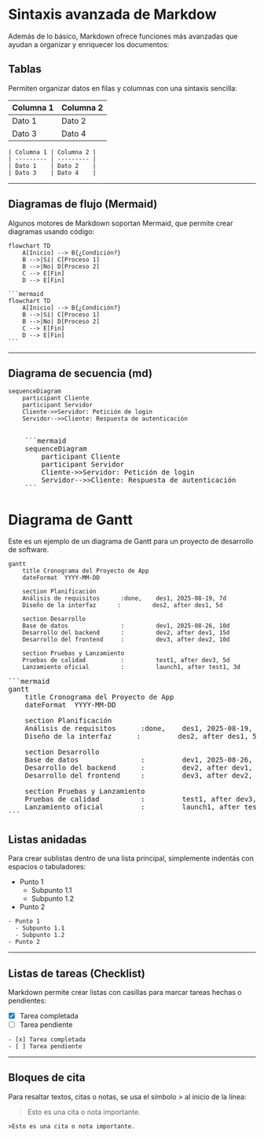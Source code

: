 # Sintaxis avanzada de Markdow

Además de lo básico, Markdown ofrece funciones más avanzadas que ayudan a organizar y enriquecer los documentos:

## Tablas
Permiten organizar datos en filas y columnas con una sintaxis sencilla:

| Columna 1 | Columna 2 |
| --------- | --------- |
| Dato 1    | Dato 2    |
| Dato 3    | Dato 4    |

    | Columna 1 | Columna 2 |
    | --------- | --------- |
    | Dato 1    | Dato 2    |
    | Dato 3    | Dato 4    |

---
## Diagramas de flujo (Mermaid)
Algunos motores de Markdown soportan Mermaid, que permite crear diagramas usando código:

```mermaid
flowchart TD
    A[Inicio] --> B{¿Condición?}
    B -->|Sí| C[Proceso 1]
    B -->|No| D[Proceso 2]
    C --> E[Fin]
    D --> E[Fin]
```
    ```mermaid
    flowchart TD
        A[Inicio] --> B{¿Condición?}
        B -->|Sí| C[Proceso 1]
        B -->|No| D[Proceso 2]
        C --> E[Fin]
        D --> E[Fin]
    ```

---
## Diagrama de secuencia (md)


```mermaid
sequenceDiagram
    participant Cliente
    participant Servidor
    Cliente->>Servidor: Petición de login
    Servidor-->>Cliente: Respuesta de autenticación
```

<pre>

    ```mermaid
    sequenceDiagram
        participant Cliente
        participant Servidor
        Cliente->>Servidor: Petición de login
        Servidor-->>Cliente: Respuesta de autenticación
    ```
</pre>

# Diagrama de Gantt

Este es un ejemplo de un diagrama de Gantt para un proyecto de desarrollo de software.

```mermaid
gantt
    title Cronograma del Proyecto de App
    dateFormat  YYYY-MM-DD

    section Planificación
    Análisis de requisitos      :done,    des1, 2025-08-19, 7d
    Diseño de la interfaz      :         des2, after des1, 5d

    section Desarrollo
    Base de datos               :         dev1, 2025-08-26, 10d
    Desarrollo del backend      :         dev2, after dev1, 15d
    Desarrollo del frontend     :         dev3, after dev2, 10d

    section Pruebas y Lanzamiento
    Pruebas de calidad          :         test1, after dev3, 5d
    Lanzamiento oficial         :         launch1, after test1, 3d
```

<pre>
```mermaid
gantt
    title Cronograma del Proyecto de App
    dateFormat  YYYY-MM-DD

    section Planificación
    Análisis de requisitos      :done,    des1, 2025-08-19, 7d
    Diseño de la interfaz      :         des2, after des1, 5d

    section Desarrollo
    Base de datos               :         dev1, 2025-08-26, 10d
    Desarrollo del backend      :         dev2, after dev1, 15d
    Desarrollo del frontend     :         dev3, after dev2, 10d

    section Pruebas y Lanzamiento
    Pruebas de calidad          :         test1, after dev3, 5d
    Lanzamiento oficial         :         launch1, after test1, 3d
```
</pre>





## Listas anidadas
Para crear sublistas dentro de una lista principal, simplemente indentás con espacios o tabuladores:

- Punto 1
  - Subpunto 1.1
  - Subpunto 1.2
- Punto 2

```
- Punto 1
  - Subpunto 1.1
  - Subpunto 1.2
- Punto 2
```

---

## Listas de tareas (Checklist)
Markdown permite crear listas con casillas para marcar tareas hechas o pendientes:

- [x] Tarea completada
- [ ] Tarea pendiente

```
- [x] Tarea completada
- [ ] Tarea pendiente
```

---

## Bloques de cita

Para resaltar textos, citas o notas, se usa el símbolo > al inicio de la línea:

>Esto es una cita o nota importante.

```
>Esto es una cita o nota importante.
```






